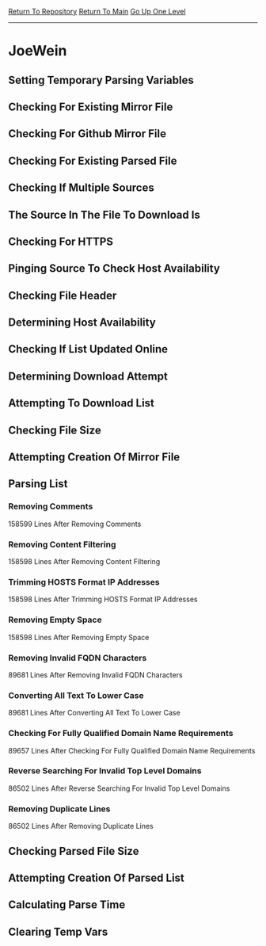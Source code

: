 [Return To Repository](https://github.com/deathbybandaid/piholeparser/)
[Return To Main](https://github.com/deathbybandaid/piholeparser/blob/master/RecentRunLogs/Mainlog.md)
[Go Up One Level](https://github.com/deathbybandaid/piholeparser/blob/master/RecentRunLogs/TopLevelScripts/30-Processing-External-Blacklists.md)
____________________________________
# JoeWein
## Setting Temporary Parsing Variables
## Checking For Existing Mirror File
## Checking For Github Mirror File
## Checking For Existing Parsed File
## Checking If Multiple Sources
## The Source In The File To Download Is
## Checking For HTTPS
## Pinging Source To Check Host Availability
## Checking File Header
## Determining Host Availability
## Checking If List Updated Online
## Determining Download Attempt
## Attempting To Download List
## Checking File Size
## Attempting Creation Of Mirror File
## Parsing List
### Removing Comments
158599 Lines After Removing Comments
### Removing Content Filtering
158598 Lines After Removing Content Filtering
### Trimming HOSTS Format IP Addresses
158598 Lines After Trimming HOSTS Format IP Addresses
### Removing Empty Space
158598 Lines After Removing Empty Space
### Removing Invalid FQDN Characters
89681 Lines After Removing Invalid FQDN Characters
### Converting All Text To Lower Case
89681 Lines After Converting All Text To Lower Case
### Checking For Fully Qualified Domain Name Requirements
89657 Lines After Checking For Fully Qualified Domain Name Requirements
### Reverse Searching For Invalid Top Level Domains
86502 Lines After Reverse Searching For Invalid Top Level Domains
### Removing Duplicate Lines
86502 Lines After Removing Duplicate Lines
## Checking Parsed File Size
## Attempting Creation Of Parsed List
## Calculating Parse Time
## Clearing Temp Vars
